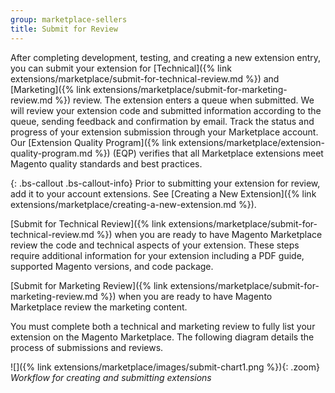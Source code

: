 ```yaml
---
group: marketplace-sellers
title: Submit for Review
---
```


After completing development, testing, and creating a new extension entry, you can submit your extension for [Technical]({% link extensions/marketplace/submit-for-technical-review.md %}) and [Marketing]({% link extensions/marketplace/submit-for-marketing-review.md %}) review. The extension enters a queue when submitted. We will review your extension code and submitted information according to the queue, sending feedback and confirmation by email. Track the status and progress of your extension submission through your Marketplace account. Our [Extension Quality Program]({% link extensions/marketplace/extension-quality-program.md %}) (EQP) verifies that all Marketplace extensions meet Magento quality standards and best practices.

{: .bs-callout .bs-callout-info}
Prior to submitting your extension for review, add it to your account extensions. See [Creating a New Extension]({% link extensions/marketplace/creating-a-new-extension.md %}).

[Submit for Technical Review]({% link extensions/marketplace/submit-for-technical-review.md %}) when you are ready to have Magento Marketplace review the code and technical aspects of your extension. These steps require additional information for your extension including a PDF guide, supported Magento versions, and code package.

[Submit for Marketing Review]({% link extensions/marketplace/submit-for-marketing-review.md %}) when you are ready to have Magento Marketplace review the marketing content.

You must complete both a technical and marketing review to fully list your extension on the Magento Marketplace. The following diagram details the process of submissions and reviews.

![]({% link extensions/marketplace/images/submit-chart1.png %}){: .zoom}
_Workflow for creating and submitting extensions_
